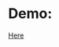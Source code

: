 # Demo:
[Here](https://github.com/Jamescuii/JamesCui559GraphicsProjects/assets/122611174/1c24e962-5524-4e47-bef9-e6e1840f1095)
